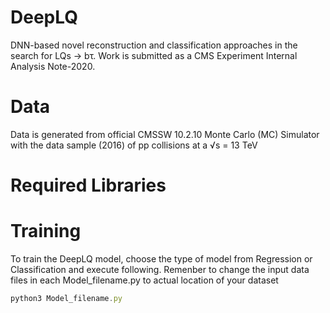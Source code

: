 # DeepLQ
DNN-based novel reconstruction and classification approaches in the search for LQs → bτ. Work is submitted as a CMS Experiment Internal Analysis Note-2020. 

# Data
Data is generated from official CMSSW 10.2.10  Monte Carlo (MC) Simulator with the data sample (2016) of pp collisions at a √s = 13 TeV


# Required Libraries



# Training
To train the DeepLQ model, choose the type of model from Regression or Classification and execute following. Remenber to change the input data files in each Model_filename.py to actual location of your dataset
```js
python3 Model_filename.py
```

